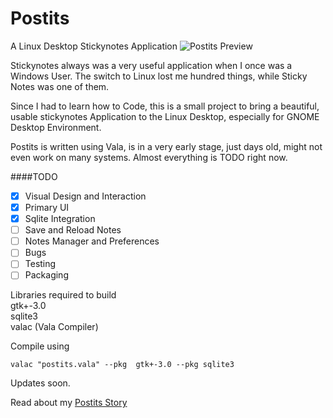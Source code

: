 # Postits
A Linux Desktop Stickynotes Application
![Postits Preview](http://i.imgur.com/14O4XmN.png)

Stickynotes always was a very useful application when I once was a Windows User. The switch to Linux lost me hundred things, while Sticky Notes was one of them.

Since I had to learn how to Code, this is a small project to bring a beautiful, usable stickynotes Application to the Linux Desktop, especially for GNOME Desktop Environment.

Postits is written using Vala, is in a very early stage, just days old, might not even work on many systems. Almost everything is TODO right now.

####TODO
- [x] Visual Design and Interaction
- [x] Primary UI
- [x] Sqlite Integration
- [ ] Save and Reload Notes
- [ ] Notes Manager and Preferences
- [ ] Bugs
- [ ] Testing
- [ ] Packaging

Libraries required to build<br />
gtk+-3.0<br />
sqlite3<br />
valac (Vala Compiler)

Compile using
 
    valac "postits.vala" --pkg  gtk+-3.0 --pkg sqlite3
Updates soon.

Read about my [Postits Story](http://annu.co/blog/postits-gui-app-development-story/)